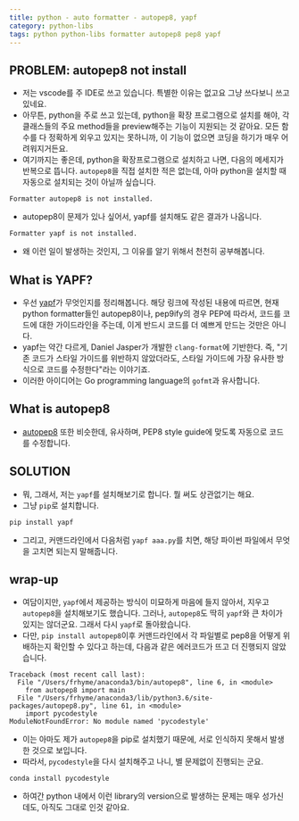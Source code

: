 ```yaml
---
title: python - auto formatter - autopep8, yapf
category: python-libs
tags: python python-libs formatter autopep8 pep8 yapf 
---
```


## PROBLEM: autopep8 not install

- 저는 vscode를 주 IDE로 쓰고 있습니다. 특별한 이유는 없고요 그냥 쓰다보니 쓰고있네요. 
- 아무튼, python을 주로 쓰고 있는데, python을 확장 프로그램으로 설치를 해야, 각 클래스들의 주요 method들을 preview해주는 기능이 지원되는 것 같아요. 모든 함수를 다 정확하게 외우고 있지는 못하니까, 이 기능이 없으면 코딩을 하기가 매우 어려워지거든요. 
- 여기까지는 좋은데, python을 확장프로그램으로 설치하고 나면, 다음의 메세지가 반복으로 뜹니다. `autopep8`을 직접 설치한 적은 없는데, 아마 python을 설치할 때 자동으로 설치되는 것이 아닐까 싶습니다. 

```plaintext
Formatter autopep8 is not installed.
```

- autopep8이 문제가 있나 싶어서, yapf를 설치해도 같은 결과가 나옵니다.

```plaintext
Formatter yapf is not installed.
```

- 왜 이런 일이 발생하는 것인지, 그 이유를 알기 위해서 천천히 공부해봅니다.

## What is YAPF?

- 우선 [yapf](https://github.com/google/yapf)가 무엇인지를 정리해봅니다. 해당 링크에 작성된 내용에 따르면, 현재 python formatter들인 autopep8이나, pep9ify의 경우 PEP에 따라서, 코드를 코드에 대한 가이드라인을 주는데, 이게 반드시 코드를 더 예쁘게 만드는 것만은 아니다.
- yapf는 약간 다르게, Daniel Jasper가 개발한 `clang-format`에 기반한다. 즉, "기존 코드가 스타일 가이드를 위반하지 않았더라도, 스타일 가이드에 가장 유사한 방식으로 코드를 수정한다"라는 이야기죠. 
- 이러한 아이디어는 Go programming language의 `gofmt`과 유사합니다.

## What is autopep8

- [autopep8](https://github.com/hhatto/autopep8) 또한 비슷한데, 유사하며, PEP8 style guide에 맞도록 자동으로 코드를 수정합니다.

## SOLUTION

- 뭐, 그래서, 저는 `yapf`를 설치해보기로 합니다. 뭘 써도 상관없기는 해요.
- 그냥 `pip`로 설치합니다. 

```plaintext
pip install yapf
```

- 그리고, 커맨드라인에서 다음처럼 `yapf aaa.py`를 치면, 해당 파이썬 파일에서 무엇을 고치면 되는지 말해줍니다.

## wrap-up

- 여담이지만, `yapf`에서 제공하는 방식이 미묘하게 마음에 들지 않아서, 지우고 `autopep8`을 설치해보기도 했습니다. 그러나, `autopep8`도 딱히 `yapf`와 큰 차이가 있지는 않더군요. 그래서 다시 `yapf`로 돌아왔습니다. 
- 다만, `pip install autopep8`이후 커맨드라인에서 각 파일별로 pep8을 어떻게 위배하는지 확인할 수 있다고 하는데, 다음과 같은 에러코드가 뜨고 더 진행되지 않았습니다. 

```plaintext
Traceback (most recent call last):
  File "/Users/frhyme/anaconda3/bin/autopep8", line 6, in <module>
    from autopep8 import main
  File "/Users/frhyme/anaconda3/lib/python3.6/site-packages/autopep8.py", line 61, in <module>
    import pycodestyle
ModuleNotFoundError: No module named 'pycodestyle'
```

- 이는 아마도 제가 `autopep8`을 pip로 설치했기 때문에, 서로 인식하지 못해서 발생한 것으로 보입니다.
- 따라서, `pycodestyle`을 다시 설치해주고 나니, 별 문제없이 진행되는 군요.

```plaintext
conda install pycodestyle
```

- 하여간 python 내에서 이런 library의 version으로 발생하는 문제는 매우 성가신데도, 아직도 그대로 인것 같아요.
